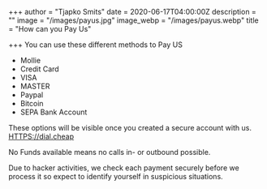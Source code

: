 +++
author = "Tjapko Smits"
date = 2020-06-17T04:00:00Z
description = ""
image = "/images/payus.jpg"
image_webp = "/images/payus.webp"
title = "How can you Pay Us"

+++
You can use these different methods to Pay US

* Mollie
* Credit Card
* VISA
* MASTER
* Paypal
* Bitcoin
* SEPA Bank Account

These options will be visible once you created a secure account with us. [HTTPS://dial.cheap](https://dial.cheap "Make your account here")

No Funds available means no calls in- or outbound possible. 

Due to hacker activities, we check each payment securely before we process it so expect to identify yourself in suspicious situations.  
